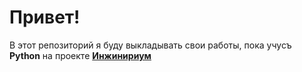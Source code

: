 # Привет!
В этот репозиторий я буду выкладывать свои работы, пока учусъ **Python** на проекте [**Инжинириум**](https://inginirium-online.ru)
